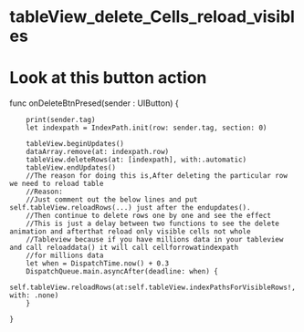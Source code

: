 # tableView_delete_Cells_reload_visibles

# Look at this button action

 func onDeleteBtnPresed(sender : UIButton) {
        
        print(sender.tag)
        let indexpath = IndexPath.init(row: sender.tag, section: 0)

        tableView.beginUpdates()
        dataArray.remove(at: indexpath.row)
        tableView.deleteRows(at: [indexpath], with:.automatic)
        tableView.endUpdates()
        //The reason for doing this is,After deleting the particular row we need to reload table
        //Reason:
        //Just comment out the below lines and put self.tableView.reloadRows(...) just after the endupdates().
        //Then continue to delete rows one by one and see the effect
        //This is just a delay between two functions to see the delete animation and afterthat reload only visible cells not whole
        //Tableview because if you have millions data in your tableview and call reloaddata() it will call cellforrowatindexpath
        //for millions data
        let when = DispatchTime.now() + 0.3 
        DispatchQueue.main.asyncAfter(deadline: when) {
            self.tableView.reloadRows(at:self.tableView.indexPathsForVisibleRows!, with: .none)
        }
        
    }
